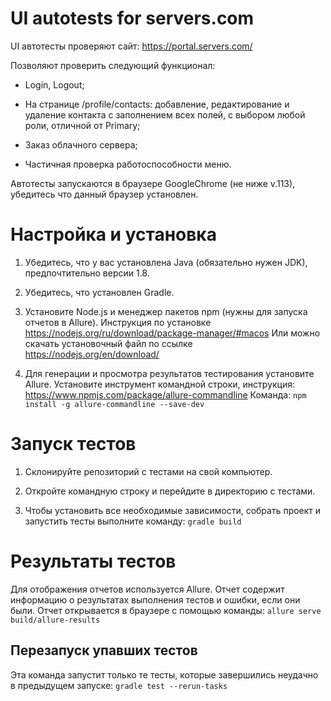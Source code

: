 # UI autotests for servers.com

UI автотесты проверяют сайт: https://portal.servers.com/

Позволяют проверить следующий функционал:

- Login, Logout;

- На странице /profile/contacts: добавление, редактирование и удаление контакта c заполнением всех полей, c выбором любой роли, отличной от Primary;

- Заказ облачного сервера;

- Частичная проверка работоспособности меню.

Автотесты запускаются в браузере GoogleChrome (не ниже v.113), убедитесь что данный браузер установлен.

# Настройка и установка

1. Убедитесь, что у вас установлена Java (обязательно нужен JDK), предпочтительно версии 1.8.

2. Убедитесь, что установлен Gradle.

3. Установите Node.js и менеджер пакетов npm (нужны для запуска отчетов в Allure).
Инструкция по установке https://nodejs.org/ru/download/package-manager/#macos
Или можно скачать установочный файл по ссылке https://nodejs.org/en/download/

4. Для генерации и просмотра результатов тестирования установите Allure.
Установите инструмент командной строки, инструкция: https://www.npmjs.com/package/allure-commandline
Команда:
`npm install -g allure-commandline --save-dev`

# Запуск тестов

1. Склонируйте репозиторий с тестами на свой компьютер.

2. Откройте командную строку и перейдите в директорию с тестами.

3. Чтобы установить все необходимые зависимости, собрать проект и запустить тесты выполните команду:
 `gradle build`

# Результаты тестов

Для отображения отчетов используется Allure.
Отчет содержит информацию о результатах выполнения тестов и ошибки, если они были.
Отчет открывается в браузере с помощью команды:
`allure serve build/allure-results`


## Перезапуск упавших тестов

Эта команда запустит только те тесты, которые завершились неудачно в предыдущем запуске:
 `gradle test --rerun-tasks`